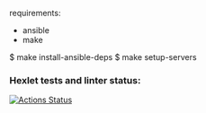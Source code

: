 requirements:

- ansible
- make

$ make install-ansible-deps
$ make setup-servers

### Hexlet tests and linter status:

[![Actions Status](https://github.com/AntonSteshenko/devops-for-programmers-project-76/workflows/hexlet-check/badge.svg)](https://github.com/AntonSteshenko/devops-for-programmers-project-76/actions)
